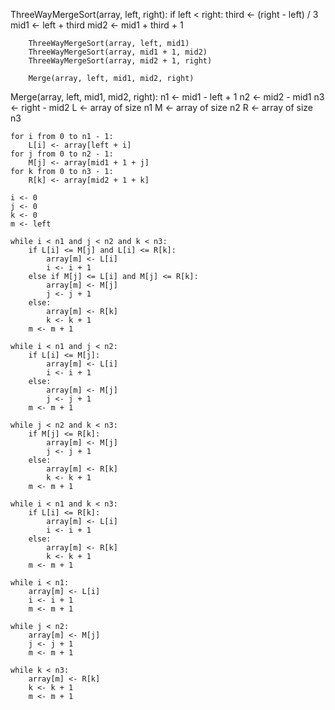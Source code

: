 ThreeWayMergeSort(array, left, right):
    if left < right:
        third <- (right - left) / 3
        mid1 <- left + third
        mid2 <- mid1 + third + 1

        ThreeWayMergeSort(array, left, mid1)
        ThreeWayMergeSort(array, mid1 + 1, mid2)
        ThreeWayMergeSort(array, mid2 + 1, right)

        Merge(array, left, mid1, mid2, right)

Merge(array, left, mid1, mid2, right):
    n1 <- mid1 - left + 1
    n2 <- mid2 - mid1
    n3 <- right - mid2
    L <- array of size n1
    M <- array of size n2
    R <- array of size n3

    for i from 0 to n1 - 1:
        L[i] <- array[left + i]
    for j from 0 to n2 - 1:
        M[j] <- array[mid1 + 1 + j]
    for k from 0 to n3 - 1:
        R[k] <- array[mid2 + 1 + k]

    i <- 0
    j <- 0
    k <- 0
    m <- left

    while i < n1 and j < n2 and k < n3:
        if L[i] <= M[j] and L[i] <= R[k]:
            array[m] <- L[i]
            i <- i + 1
        else if M[j] <= L[i] and M[j] <= R[k]:
            array[m] <- M[j]
            j <- j + 1
        else:
            array[m] <- R[k]
            k <- k + 1
        m <- m + 1

    while i < n1 and j < n2:
        if L[i] <= M[j]:
            array[m] <- L[i]
            i <- i + 1
        else:
            array[m] <- M[j]
            j <- j + 1
        m <- m + 1

    while j < n2 and k < n3:
        if M[j] <= R[k]:
            array[m] <- M[j]
            j <- j + 1
        else:
            array[m] <- R[k]
            k <- k + 1
        m <- m + 1

    while i < n1 and k < n3:
        if L[i] <= R[k]:
            array[m] <- L[i]
            i <- i + 1
        else:
            array[m] <- R[k]
            k <- k + 1
        m <- m + 1

    while i < n1:
        array[m] <- L[i]
        i <- i + 1
        m <- m + 1

    while j < n2:
        array[m] <- M[j]
        j <- j + 1
        m <- m + 1

    while k < n3:
        array[m] <- R[k]
        k <- k + 1
        m <- m + 1

